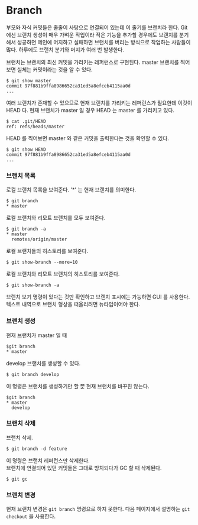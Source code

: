 # Branch

부모와 자식 커밋들은 줄줄이 사탕으로 연결되어 있는데 이 줄기를 브랜치라 한다.
Git 에선 브랜치 생성이 매우 가벼운 작업이라 작은 기능을 추가할 경우에도 브랜치를 분기해서
성공하면 메인에 머지하고 실패하면 브랜치를 버리는 방식으로 작업하는 사람들이 많다.
하루에도 브랜치 분기와 머지가 여러 번 발생한다.

브랜치는 브랜치의 최신 커밋을 가리키는 레퍼런스로 구현된다.
master 브랜치를 찍어보면 실체는 커밋이라는 것을 알 수 있다. 

	$ git show master
	commit 97f881b9ffa8986652ca31ed5a8efceb4115aa0d
	...

여러 브랜치가 존재할 수 있으므로 현재 브랜치를 가리키는 레퍼런스가 필요한데 이것이 HEAD 다.
현재 브랜치가 master 일 경우 HEAD 는 master 를 가리키고 있다.

	$ cat .git/HEAD 
	ref: refs/heads/master

HEAD 를 찍어보면 master 와 같은 커밋을 출력한다는 것을 확인할 수 있다.

	$ git show HEAD
	commit 97f881b9ffa8986652ca31ed5a8efceb4115aa0d
	...


### 브랜치 목록

로컬 브랜치 목록을 보여준다. '*' 는 현재 브랜치를 의미한다.

	$ git branch
	* master

로컬 브랜치와 리모트 브랜치를 모두 보여준다.

	$ git branch -a
	* master
	  remotes/origin/master

로컬 브랜치들의 히스토리를 보여준다.

	$ git show-branch --more=10

로컬 브랜치와 리모트 브랜치의 히스토리를 보여준다.

	$ git show-branch -a

브랜치 보기 명령이 있다는 것만 확인하고 브랜치 표시에는 가능하면 GUI 를 사용한다.
텍스트 내역으로 브랜치 형상을 떠올리려면 뉴타입이어야 한다.


### 브랜치 생성

현재 브랜치가 master 일 때

	$git branch
	* master

develop 브랜치를 생성할 수 있다.

	$ git branch develop

이 명령은 브랜치를 생성하기만 할 뿐 현재 브랜치를 바꾸진 않는다.  

	$git branch
	* master
	  develop


### 브랜치 삭제

브랜치 삭제.

	$ git branch -d feature

이 명령은 브랜치 레퍼런스만 삭제한다.  
브랜치에 연결되어 있던 커밋들은 그대로 방치되다가 GC 할 때 삭제된다.

	$ git gc


### 브랜치 변경

현재 브랜치 변경은 `git branch` 명령으로 하지 못한다.
다음 페이지에서 설명하는 `git checkout` 을 사용한다.
